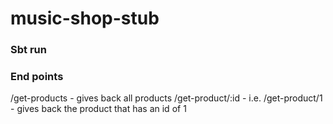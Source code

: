 # music-shop-stub

### Sbt run

### End points

/get-products - gives back all products
/get-product/:id - i.e. /get-product/1 - gives back the product that has an id of 1
